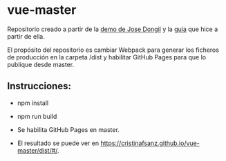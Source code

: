 # vue-master

Repositorio creado a partir de la [demo de Jose Dongil](https://github.com/jdonsan/charla-aprendiendo-vuejs) y la [guía](https://github.com/cristinafsanz/vuejs-primeros-pasos) que hice a partir de ella.

El propósito del repositorio es cambiar Webpack para generar los ficheros de producción en la carpeta /dist y habilitar GitHub Pages para que lo publique desde master.

## Instrucciones:

- npm install

- npm run build

- Se habilita GitHub Pages en master.

- El resultado se puede ver en https://cristinafsanz.github.io/vue-master/dist/#/.
